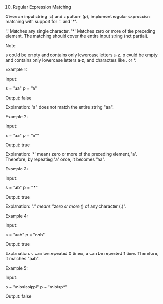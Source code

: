 10. Regular Expression Matching

Given an input string (s) and a pattern (p), implement regular expression matching with support for '.' and '*'.

'.' Matches any single character.
'*' Matches zero or more of the preceding element.
The matching should cover the entire input string (not partial).

Note:

s could be empty and contains only lowercase letters a-z.
p could be empty and contains only lowercase letters a-z, and characters like . or *.

Example 1:

Input:

s = "aa"
p = "a"

Output: false

Explanation: "a" does not match the entire string "aa".

Example 2:

Input:

s = "aa"
p = "a*"

Output: true

Explanation: '*' means zero or more of the preceding element, 'a'. Therefore, by repeating 'a' once, it becomes "aa".

Example 3:

Input:

s = "ab"
p = ".*"

Output: true

Explanation: ".*" means "zero or more (*) of any character (.)".

Example 4:

Input:

s = "aab"
p = "c*a*b"

Output: true

Explanation: c can be repeated 0 times, a can be repeated 1 time. Therefore, it matches "aab".

Example 5:

Input:

s = "mississippi"
p = "mis*is*p*."

Output: false
